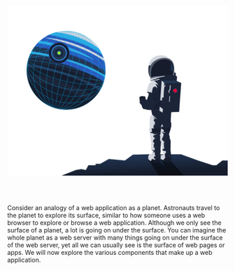 <div style="text-align: center;">
  <img src="https://raw.githubusercontent.com/h471x/web_application_basics/web/src/assets/02. Overview/overview.png">
</div>

<br><br>

Consider an analogy of a web application as a planet. Astronauts travel to the planet to explore its surface, similar to how someone uses a web browser to explore or browse a web application. Although we only see the surface of a planet, a lot is going on under the surface. You can imagine the whole planet as a web server with many things going on under the surface of the web server, yet all we can usually see is the surface of web pages or apps. We will now explore the various components that make up a web application.

